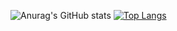 ![Anurag's GitHub stats](https://github-readme-stats.vercel.app/api?username=JoeyHammoth&show_icons=true&theme=synthwave)
[![Top Langs](https://github-readme-stats.vercel.app/api/top-langs/?username=JoeyHammoth&layout=donut)](https://github.com/anuraghazra/github-readme-stats)
